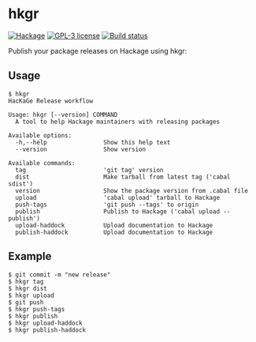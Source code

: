 # hkgr

[![Hackage](https://img.shields.io/hackage/v/hkgr.svg)](https://hackage.haskell.org/package/hkgr)
[![GPL-3 license](https://img.shields.io/badge/license-GPL--3-blue.svg)](LICENSE)
[![Build status](https://secure.travis-ci.org/juhp/hkgr.svg)](https://travis-ci.org/juhp/hkgr)

Publish your package releases on Hackage using hkgr:

## Usage

```
$ hkgr
HacKaGe Release workflow

Usage: hkgr [--version] COMMAND
  A tool to help Hackage maintainers with releasing packages

Available options:
  -h,--help                Show this help text
  --version                Show version

Available commands:
  tag                      'git tag' version
  dist                     Make tarball from latest tag ('cabal sdist')
  version                  Show the package version from .cabal file
  upload                   'cabal upload' tarball to Hackage
  push-tags                'git push --tags' to origin
  publish                  Publish to Hackage ('cabal upload --publish')
  upload-haddock           Upload documentation to Hackage
  publish-haddock          Upload documentation to Hackage
```

## Example
```
$ git commit -m "new release"
$ hkgr tag
$ hkgr dist
$ hkgr upload
$ git push
$ hkgr push-tags
$ hkgr publish
$ hkgr upload-haddock
$ hkgr publish-haddock
```
